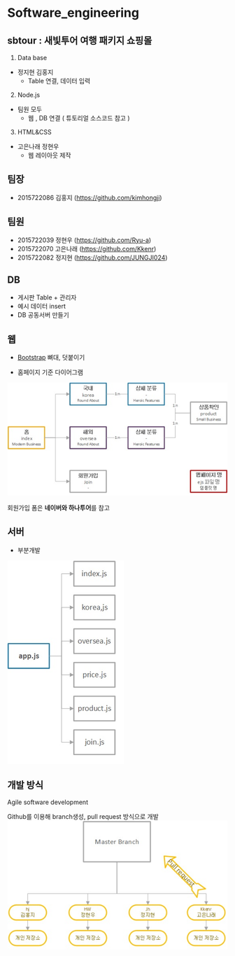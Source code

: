 # Software_engineering

## sbtour : 새빛투어 여행 패키지 쇼핑몰

1. Data base
* 정지현 김홍지
    * Table 연결, 데이터 입력

2. Node.js

* 팀원 모두
    * 웹 , DB 연결 ( 튜토리얼 소스코드 참고 )

3. HTML&CSS
* 고은나래 정현우
    * 웹 레이아웃 제작

## 팀장

* 2015722086 김홍지  (https://github.com/kimhongji)

## 팀원

* 2015722039 정현우  (https://github.com/Ryu-a)  
* 2015722070 고은나래 (https://github.com/Kkenr)  
* 2015722082 정지현  (https://github.com/JUNGJI024)

## DB

* 게시판 Table + 관리자
* 예시 데이터 insert
* DB 공동서버 만들기

## 웹

* [Bootstrap](https://startbootstrap.com/) 뼈대, 덧붙이기

* 홈페이지 기준 다이어그램

![web diagram](./doc_img/web_diagram.jpg)

회원가입 폼은 **네이버와 하나투어**를 참고

## 서버

* 부분개발

![file diagram](./doc_img/file_diagram.jpg) 

## 개발 방식

Agile software development

Github를 이용해 branch생성, pull request 방식으로 개발
![pull request](./doc_img/pull_request.jpg)